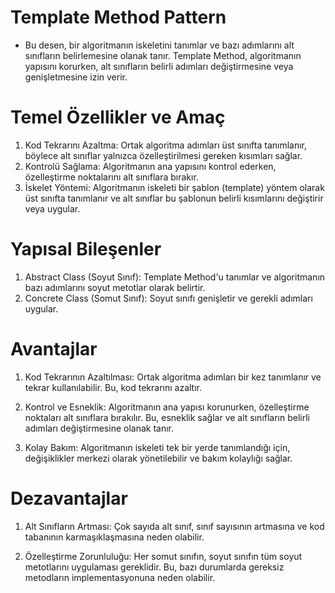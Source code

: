 # Template Method Pattern
- Bu desen, bir algoritmanın iskeletini tanımlar ve bazı adımlarını alt sınıfların belirlemesine olanak tanır. Template Method, algoritmanın yapısını korurken, alt sınıfların belirli adımları değiştirmesine veya genişletmesine izin verir.

# Temel Özellikler ve Amaç
1. Kod Tekrarını Azaltma: Ortak algoritma adımları üst sınıfta tanımlanır, böylece alt sınıflar yalnızca özelleştirilmesi gereken kısımları sağlar.
2. Kontrolü Sağlama: Algoritmanın ana yapısını kontrol ederken, özelleştirme noktalarını alt sınıflara bırakır.
3. İskelet Yöntemi: Algoritmanın iskeleti bir şablon (template) yöntem olarak üst sınıfta tanımlanır ve alt sınıflar bu şablonun belirli kısımlarını değiştirir veya uygular.

# Yapısal Bileşenler
1. Abstract Class (Soyut Sınıf): Template Method'u tanımlar ve algoritmanın bazı adımlarını soyut metotlar olarak belirtir.
2. Concrete Class (Somut Sınıf): Soyut sınıfı genişletir ve gerekli adımları uygular.

# Avantajlar
1. Kod Tekrarının Azaltılması: Ortak algoritma adımları bir kez tanımlanır ve tekrar kullanılabilir. Bu, kod tekrarını azaltır.

2. Kontrol ve Esneklik: Algoritmanın ana yapısı korunurken, özelleştirme noktaları alt sınıflara bırakılır. Bu, esneklik sağlar ve alt sınıfların belirli adımları değiştirmesine olanak tanır.

3. Kolay Bakım: Algoritmanın iskeleti tek bir yerde tanımlandığı için, değişiklikler merkezi olarak yönetilebilir ve bakım kolaylığı sağlar.

# Dezavantajlar
1. Alt Sınıfların Artması: Çok sayıda alt sınıf, sınıf sayısının artmasına ve kod tabanının karmaşıklaşmasına neden olabilir.

2. Özelleştirme Zorunluluğu: Her somut sınıfın, soyut sınıfın tüm soyut metotlarını uygulaması gereklidir. Bu, bazı durumlarda gereksiz metodların implementasyonuna neden olabilir.
